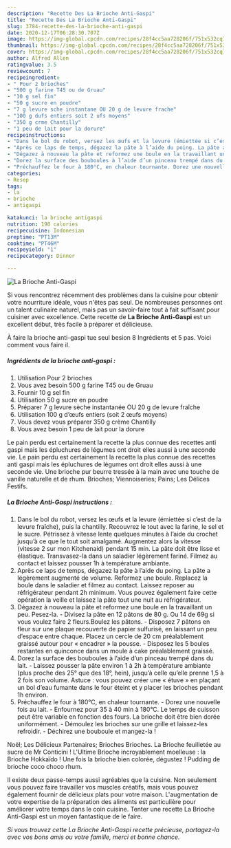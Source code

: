 ```yaml
---
description: "Recette Des La Brioche Anti-Gaspi"
title: "Recette Des La Brioche Anti-Gaspi"
slug: 3784-recette-des-la-brioche-anti-gaspi
date: 2020-12-17T06:28:30.707Z
image: https://img-global.cpcdn.com/recipes/28f4cc5aa728206f/751x532cq70/la-brioche-anti-gaspi-photo-principale-de-la-recette.jpg
thumbnail: https://img-global.cpcdn.com/recipes/28f4cc5aa728206f/751x532cq70/la-brioche-anti-gaspi-photo-principale-de-la-recette.jpg
cover: https://img-global.cpcdn.com/recipes/28f4cc5aa728206f/751x532cq70/la-brioche-anti-gaspi-photo-principale-de-la-recette.jpg
author: Alfred Allen
ratingvalue: 3.5
reviewcount: 7
recipeingredient:
- " Pour 2 brioches"
- "500 g farine T45 ou de Gruau"
- "10 g sel fin"
- "50 g sucre en poudre"
- "7 g levure sche instantane OU 20 g de levure frache"
- "100 g dufs entiers soit 2 ufs moyens"
- "350 g crme Chantilly"
- "1 peu de lait pour la dorure"
recipeinstructions:
- "Dans le bol du robot, versez les œufs et la levure (émiettée si c’est de la levure fraîche), puis la chantilly. Recouvrez le tout avec la farine, le sel et le sucre. Pétrissez à vitesse lente quelques minutes à l’aide du crochet jusqu’à ce que le tout soit amalgamé. Augmentez alors la vitesse (vitesse 2 sur mon Kitchenaid) pendant 15 min. La pâte doit être lisse et élastique. Transvasez-la dans un saladier légèrement fariné. Filmez au contact et laissez pousser 1h à température ambiante."
- "Après ce laps de temps, dégazez la pâte à l’aide du poing. La pâte a légèrement augmenté de volume. Reformez une boule. Replacez la boule dans le saladier et filmez au contact. Laissez reposer au réfrigérateur pendant 2h minimum. Vous pouvez également faire cette opération la veille et laissez la pâte tout une nuit au réfrigérateur."
- "Dégazez à nouveau la pâte et reformez une boule en la travaillant un peu. Pesez-la. Divisez la pâte en 12 pâtons de 80 g. Ou 14 de 69g si vous voulez faire 2 fleurs.Boulez les pâtons. Disposez 7 pâtons en fleur sur une plaque recouverte de papier sulfurisé, en laissant un peu d’espace entre chaque. Placez un cercle de 20 cm préalablement graissé autour pour « encadrer » la pousse.  Disposez les 5 boules restantes en quinconce dans un moule à cake préalablement graissé."
- "Dorez la surface des bouboules à l’aide d’un pinceau trempé dans du lait. Laissez pousser la pâte environ 1 à 2h à température ambiante (plus proche des 25° que des 18°, hein), jusqu’à celle qu’elle prenne 1,5 à 2 fois son volume. Astuce : vous pouvez créer une « étuve » en plaçant un bol d’eau fumante dans le four éteint et y placer les brioches pendant 1h environ."
- "Préchauffez le four à 180°C, en chaleur tournante. Dorez une nouvelle fois au lait. Enfournez pour 35 à 40 min à 180°C. Le temps de cuisson peut être variable en fonction des fours. La brioche doit être bien dorée uniformément. Démoulez les brioches sur une grille et laissez-les refroidir. Déchirez une bouboule et mangez-la !"
categories:
- Resep
tags:
- la
- brioche
- antigaspi

katakunci: la brioche antigaspi 
nutrition: 198 calories
recipecuisine: Indonesian
preptime: "PT13M"
cooktime: "PT46M"
recipeyield: "1"
recipecategory: Dinner

---
```



![La Brioche Anti-Gaspi](https://img-global.cpcdn.com/recipes/28f4cc5aa728206f/751x532cq70/la-brioche-anti-gaspi-photo-principale-de-la-recette.jpg)

Si vous rencontrez récemment des problèmes dans la cuisine pour obtenir votre nourriture idéale, vous n'êtes pas seul. De nombreuses personnes ont un talent culinaire naturel, mais pas un savoir-faire tout à fait suffisant pour cuisiner avec excellence. Cette recette de <strong> La Brioche Anti-Gaspi </strong> est un excellent début, très facile à préparer et délicieuse.

<!--inarticleads1-->

À faire la brioche anti-gaspi tue seul besion 8 Ingrédients et 5 pas. Voici comment vous faire il.

##### Ingrédients de la brioche anti-gaspi :

1. Utilisation  Pour 2 brioches
1. Vous avez besoin 500 g farine T45 ou de Gruau
1. Fournir 10 g sel fin
1. Utilisation 50 g sucre en poudre
1. Préparer 7 g levure sèche instantanée OU 20 g de levure fraîche
1. Utilisation 100 g d’œufs entiers (soit 2 œufs moyens)
1. Vous devez vous préparer 350 g crème Chantilly
1. Vous avez besoin 1 peu de lait pour la dorure


Le pain perdu est certainement la recette la plus connue des recettes anti gaspi mais les épluchures de légumes ont droit elles aussi à une seconde vie. Le pain perdu est certainement la recette la plus connue des recettes anti gaspi mais les épluchures de légumes ont droit elles aussi à une seconde vie. Une brioche pur beurre tressée à la main avec une touche de vanille naturelle et de rhum. Brioches; Viennoiseries; Pains; Les Délices Festifs. 

<!--inarticleads2-->

##### La Brioche Anti-Gaspi instructions :

1. Dans le bol du robot, versez les œufs et la levure (émiettée si c’est de la levure fraîche), puis la chantilly. Recouvrez le tout avec la farine, le sel et le sucre. Pétrissez à vitesse lente quelques minutes à l’aide du crochet jusqu’à ce que le tout soit amalgamé. Augmentez alors la vitesse (vitesse 2 sur mon Kitchenaid) pendant 15 min. La pâte doit être lisse et élastique. Transvasez-la dans un saladier légèrement fariné. Filmez au contact et laissez pousser 1h à température ambiante.
1. Après ce laps de temps, dégazez la pâte à l’aide du poing. La pâte a légèrement augmenté de volume. Reformez une boule. Replacez la boule dans le saladier et filmez au contact. Laissez reposer au réfrigérateur pendant 2h minimum. Vous pouvez également faire cette opération la veille et laissez la pâte tout une nuit au réfrigérateur.
1. Dégazez à nouveau la pâte et reformez une boule en la travaillant un peu. Pesez-la. - Divisez la pâte en 12 pâtons de 80 g. Ou 14 de 69g si vous voulez faire 2 fleurs.Boulez les pâtons. - Disposez 7 pâtons en fleur sur une plaque recouverte de papier sulfurisé, en laissant un peu d’espace entre chaque. Placez un cercle de 20 cm préalablement graissé autour pour « encadrer » la pousse.  - Disposez les 5 boules restantes en quinconce dans un moule à cake préalablement graissé.
1. Dorez la surface des bouboules à l’aide d’un pinceau trempé dans du lait. - Laissez pousser la pâte environ 1 à 2h à température ambiante (plus proche des 25° que des 18°, hein), jusqu’à celle qu’elle prenne 1,5 à 2 fois son volume. Astuce : vous pouvez créer une « étuve » en plaçant un bol d’eau fumante dans le four éteint et y placer les brioches pendant 1h environ.
1. Préchauffez le four à 180°C, en chaleur tournante. - Dorez une nouvelle fois au lait. - Enfournez pour 35 à 40 min à 180°C. Le temps de cuisson peut être variable en fonction des fours. La brioche doit être bien dorée uniformément. - Démoulez les brioches sur une grille et laissez-les refroidir. - Déchirez une bouboule et mangez-la !


Noël; Les Délicieux Partenaires; Brioches Brioches. La Brioche feuilletée au sucre de Mr Conticini ! L&#39;Ultime Brioche incroyablement moelleuse : la Brioche Hokkaïdo ! Une fois la brioche bien colorée, dégustez ! Pudding de brioche coco choco rhum. 

<!--inarticleads1-->

<p>
Il existe deux passe-temps aussi agréables que la cuisine. Non seulement vous pouvez faire travailler vos muscles créatifs, mais vous pouvez également fournir de délicieux plats pour votre maison. L'augmentation de votre expertise de la préparation des aliments est particulière pour améliorer votre temps dans le coin cuisine. Tenter une recette La Brioche Anti-Gaspi est un moyen fantastique de le faire.
</p>

<p>
<i>Si vous trouvez cette La Brioche Anti-Gaspi recette précieuse, partagez-la avec vos bons amis ou votre famille, merci et bonne chance.</i>
</p>
